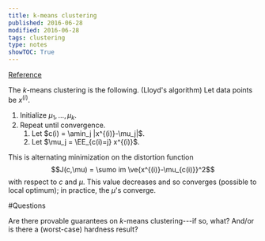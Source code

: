 ```yaml
---
title: k-means clustering
published: 2016-06-28
modified: 2016-06-28
tags: clustering
type: notes
showTOC: True
---
```


[Reference](http://cs229.stanford.edu/notes/cs229-notes7a.pdf)

The $k$-means clustering is the following. (Lloyd's algorithm) Let data points be $x^{(i)}$.

1. Initialize $\mu_1,\ldots, \mu_k$.
2. Repeat until convergence.
    1. Let $c(i) = \amin_j |x^{(i)}-\mu_j|$.
	2. Let $\mu_j = \EE_{c(i)=j} x^{(i)}$.

This is alternating minimization on the distortion function
$$J(c,\mu) = \sumo im \ve{x^{(i)}-\mu_{c(i)}}^2$$
with respect to $c$ and $\mu$. This value decreases and so converges (possible to local optimum); in practice, the $\mu$'s converge.

#Questions

Are there provable guarantees on $k$-means clustering---if so, what? And/or is there a (worst-case) hardness result?
